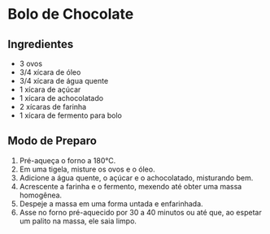 # Bolo de Chocolate

## Ingredientes
- 3 ovos
- 3/4 xícara de óleo
- 3/4 xícara de água quente
- 1 xícara de açúcar
- 1 xícara de achocolatado
- 2 xícaras de farinha
- 1 xícara de fermento para bolo

## Modo de Preparo
1. Pré-aqueça o forno a 180°C.
2. Em uma tigela, misture os ovos e o óleo.
3. Adicione a água quente, o açúcar e o achocolatado, misturando bem.
4. Acrescente a farinha e o fermento, mexendo até obter uma massa homogênea.
5. Despeje a massa em uma forma untada e enfarinhada.
6. Asse no forno pré-aquecido por 30 a 40 minutos ou até que, ao espetar um palito na massa, ele saia limpo.
